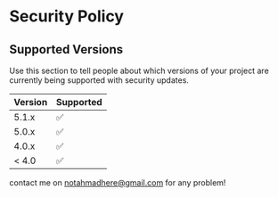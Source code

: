 # Security Policy

## Supported Versions

Use this section to tell people about which versions of your project are
currently being supported with security updates.

| Version | Supported          |
| ------- | ------------------ |
| 5.1.x   | :white_check_mark: |
| 5.0.x   |:white_check_mark:|
| 4.0.x   | :white_check_mark: |
| < 4.0   | :white_check_mark:                |

contact me on notahmadhere@gmail.com for any problem!
